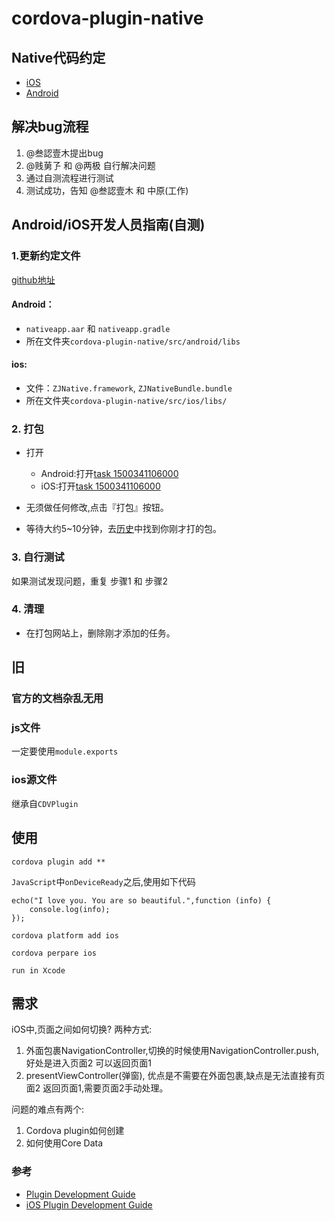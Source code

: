 # cordova-plugin-native

## Native代码约定

- [iOS](./iOS.md)
- [Android](./Android.md)


## 解决bug流程
1. @叁認壹木提出bug
2. @贱莮孒 和 @两极 自行解决问题
3. 通过自测流程进行测试
4. 测试成功，告知 @叁認壹木 和 中原(工作)


## Android/iOS开发人员指南(自测)


### 1.更新约定文件

[github地址](https://github.com/zhouzhongyuan/cordova-plugin-native)

#### Android：
- `nativeapp.aar` 和 `nativeapp.gradle`
- 所在文件夹`cordova-plugin-native/src/android/libs`

#### ios: 
- 文件：`ZJNative.framework`, `ZJNativeBundle.bundle`
- 所在文件夹`cordova-plugin-native/src/ios/libs/`



### 2. 打包

- 打开
  - Android:打开[task 1500341106000](https://dev.bokesoft.com/yigomobile/add?taskid=1500341106000)
  - iOS:打开[task 1500341106000](https://dev.bokesoft.com/yigomobile/add?taskid=1500343714000)


- 无须做任何修改,点击『打包』按钮。
- 等待大约5~10分钟，去[历史](https://dev.bokesoft.com/yigomobile/history)中找到你刚才打的包。

### 3. 自行测试

如果测试发现问题，重复 步骤1 和 步骤2

### 4. 清理

- 在打包网站上，删除刚才添加的任务。




## 旧

### 官方的文档杂乱无用

### js文件

一定要使用`module.exports `

### ios源文件

继承自`CDVPlugin`


## 使用

```
cordova plugin add **
```
`JavaScript`中`onDeviceReady`之后,使用如下代码
```
echo("I love you. You are so beautiful.",function (info) {
    console.log(info);
});
```

```
cordova platform add ios
```

```
cordova perpare ios
```

```
run in Xcode
```

## 需求

iOS中,页面之间如何切换?
两种方式:
1. 外面包裹NavigationController,切换的时候使用NavigationController.push,好处是进入页面2 可以返回页面1
2. presentViewController(弹窗), 优点是不需要在外面包裹,缺点是无法直接有页面2 返回页面1,需要页面2手动处理。

问题的难点有两个:
1. Cordova plugin如何创建
2. 如何使用Core Data




### 参考

- [Plugin Development Guide](https://cordova.apache.org/docs/en/latest/guide/hybrid/plugins/index.html)
- [iOS Plugin Development Guide](https://cordova.apache.org/docs/en/latest/guide/platforms/ios/plugin.html)